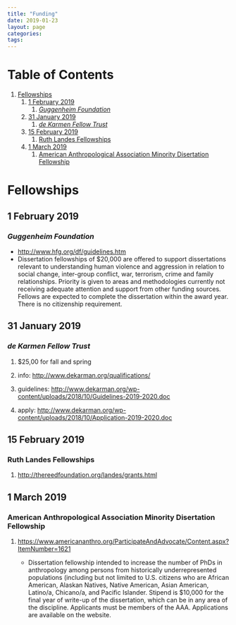 ```yaml
---
title: "Funding"
date: 2019-01-23
layout: page
categories: 
tags: 
---
```


# Table of Contents

1.  [Fellowships](#orgfde5e95)
    1.  [1 February 2019](#org2408a7e)
        1.  [*Guggenheim Foundation*](#org971c0ee)
    2.  [31 January 2019](#org58e07c2)
        1.  [*de Karmen Fellow Trust*](#org2e823ab)
    3.  [15 February 2019](#org0bd4739)
        1.  [Ruth Landes Fellowships](#orgbb7301d)
    4.  [1 March 2019](#org793fd59)
        1.  [American Anthropological Association Minority Disertation Fellowship](#org54ebe43)


<a id="orgfde5e95"></a>

# Fellowships


<a id="org2408a7e"></a>

## 1 February 2019


<a id="org971c0ee"></a>

### *Guggenheim Foundation*

-   <http://www.hfg.org/df/guidelines.htm>
-   Dissertation fellowships of $20,000 are offered to support dissertations relevant to understanding human violence and aggression in relation to social change, inter-group conflict, war, terrorism, crime and family relationships. Priority is given to areas and methodologies currently not receiving adequate attention and support from other funding sources. Fellows are expected to complete the dissertation within the award year. There is no citizenship requirement.


<a id="org58e07c2"></a>

## 31 January 2019


<a id="org2e823ab"></a>

### *de Karmen Fellow Trust*

1.  $25,00 for fall and spring

2.  info: <http://www.dekarman.org/qualifications/>

3.  guidelines: <http://www.dekarman.org/wp-content/uploads/2018/10/Guidelines-2019-2020.doc>

4.  apply: <http://www.dekarman.org/wp-content/uploads/2018/10/Application-2019-2020.doc>


<a id="org0bd4739"></a>

## 15 February 2019


<a id="orgbb7301d"></a>

### Ruth Landes Fellowships

1.  <http://thereedfoundation.org/landes/grants.html>


<a id="org793fd59"></a>

## 1 March 2019


<a id="org54ebe43"></a>

### American Anthropological Association Minority Disertation Fellowship

1.  <https://www.americananthro.org/ParticipateAndAdvocate/Content.aspx?ItemNumber=1621>

    -   Dissertation fellowship intended to increase the number of PhDs in anthropology among persons from historically underrepresented populations (including but not limited to U.S. citizens who are African American, Alaskan Natives, Native American, Asian American, Latino/a, Chicano/a, and Pacific Islander. Stipend is $10,000 for the final year of write-up of the dissertation, which can be in any area of the discipline. Applicants must be members of the AAA. Applications are available on the website.
